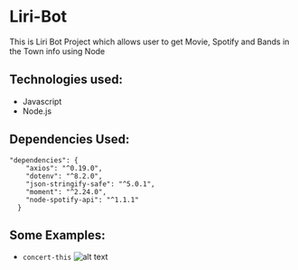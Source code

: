 # Liri-Bot
This is Liri Bot Project which allows user to get Movie, Spotify and Bands in the Town info using Node

## Technologies used:

- Javascript
- Node.js

## Dependencies Used: 

```
"dependencies": {
    "axios": "^0.19.0",
    "dotenv": "^8.2.0",
    "json-stringify-safe": "^5.0.1",
    "moment": "^2.24.0",
    "node-spotify-api": "^1.1.1"
  }
```
## Some Examples:

- `concert-this`
    ![alt text](../images/concert-this.png)
